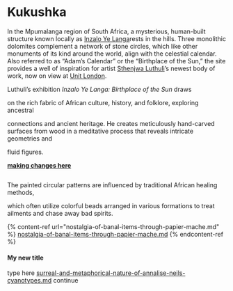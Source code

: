# Kukushka

In the Mpumalanga region of South Africa, a mysterious, human-built structure known locally as [Inzalo Ye Langa](https://www.atlasobscura.com/places/adams-calendar)rests in the hills. Three monolithic dolomites complement a network of stone circles, which like other monuments of its kind around the world, align with the celestial calendar. Also referred to as “Adam’s Calendar” or the “Birthplace of the Sun,” the site provides a well of inspiration for artist [Sthenjwa Luthuli](https://www.instagram.com/sthenjwa\_luthuli/?hl=en)’s newest body of work, now on view at [Unit London](https://unitlondon.com/).

Luthuli’s exhibition _Inzalo Ye Langa: Birthplace of the Sun_ draws

on the rich fabric of African culture, history, and folklore, exploring ancestral

connections and ancient heritage. He creates meticulously hand-carved surfaces from wood in a meditative process that reveals intricate geometries and&#x20;

fluid figures.&#x20;

[**making changes here**](kukushka.md#my-new-title)

<figure><img src=".gitbook/assets/CleanShot 2023-01-25 at 19.27.15@2x.png" alt=""><figcaption></figcaption></figure>



The painted circular patterns are influenced by traditional African healing methods,&#x20;



which often utilize colorful beads arranged in various formations to treat ailments and chase away bad spirits.



{% content-ref url="nostalgia-of-banal-items-through-papier-mache.md" %}
[nostalgia-of-banal-items-through-papier-mache.md](nostalgia-of-banal-items-through-papier-mache.md)
{% endcontent-ref %}

#### My new title

type here [surreal-and-metaphorical-nature-of-annalise-neils-cyanotypes.md](surreal-and-metaphorical-nature-of-annalise-neils-cyanotypes.md "mention") continue
